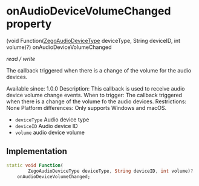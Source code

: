 


# onAudioDeviceVolumeChanged property







(void Function([ZegoAudioDeviceType](../../zego_uikit_prebuilt_live_audio_room/ZegoAudioDeviceType.md) deviceType, String deviceID, int volume)?) onAudioDeviceVolumeChanged
  
_<span class="feature">read / write</span>_



<p>The callback triggered when there is a change of the volume for the audio devices.</p>
<p>Available since: 1.0.0
Description: This callback is used to receive audio device volume change events.
When to trigger: The callback triggered when there is a change of the volume fo the audio devices.
Restrictions: None
Platform differences: Only supports Windows and macOS.</p>
<ul>
<li><code>deviceType</code> Audio device type</li>
<li><code>deviceID</code> Audio device ID</li>
<li><code>volume</code> audio device volume</li>
</ul>



## Implementation

```dart
static void Function(
        ZegoAudioDeviceType deviceType, String deviceID, int volume)?
    onAudioDeviceVolumeChanged;
```







